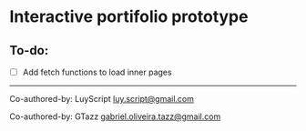 # Interactive portifolio prototype

## To-do:
- [ ] Add fetch functions to load inner pages

---
Co-authored-by: LuyScript <luy.script@gmail.com>

Co-authored-by: GTazz <gabriel.oliveira.tazz@gmail.com>
